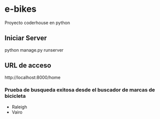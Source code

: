 # e-bikes
Proyecto coderhouse en python

## Iniciar Server
python manage.py runserver

## URL de acceso
http://localhost:8000/home

### Prueba de busqueda exitosa desde el buscador de marcas de bicicleta
* Raleigh
* Vairo
